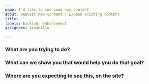 ```yaml
---
name: I'd like to see some new content
about: Request new content / Expand existing content
title: ''
labels: backlog, enhancement
assignees: armahillo

---
```


### What are you trying to do?

### What can we show you that would help you do that goal?

### Where are you expecting to see this, on the site?
